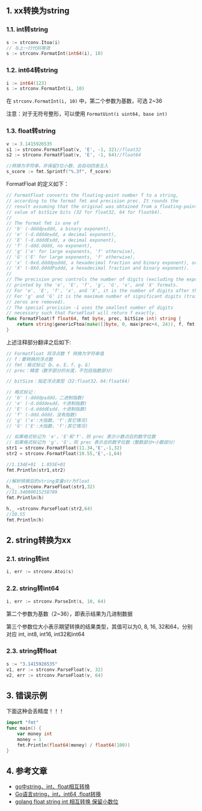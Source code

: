 ## 1. xx转换为string

### 1.1. int转string

```go
s := strconv.Itoa(i)
// 与上一行代码等效
s := strconv.FormatInt(int64(i), 10)
```
### 1.2. int64转string

```go
i := int64(123)
s := strconv.FormatInt(i, 10)
```

在 `strconv.FormatInt(i, 10)` 中，第二个参数为基数，可选 2~36

注意：对于无符号整形，可以使用 `FormatUint(i uint64, base int)`

### 1.3. float转string

```go
v := 3.1415926535
s1 := strconv.FormatFloat(v, 'E', -1, 32)//float32
s2 := strconv.FormatFloat(v, 'E', -1, 64)//float64

//转换为字符串，并保留3位小数，会自动四舍五入
s_score := fmt.Sprintf("%.3f", f_score)
```

FormatFloat 的定义如下：

```go
// FormatFloat converts the floating-point number f to a string,
// according to the format fmt and precision prec. It rounds the
// result assuming that the original was obtained from a floating-point
// value of bitSize bits (32 for float32, 64 for float64).
//
// The format fmt is one of
// 'b' (-ddddp±ddd, a binary exponent),
// 'e' (-d.dddde±dd, a decimal exponent),
// 'E' (-d.ddddE±dd, a decimal exponent),
// 'f' (-ddd.dddd, no exponent),
// 'g' ('e' for large exponents, 'f' otherwise),
// 'G' ('E' for large exponents, 'f' otherwise),
// 'x' (-0xd.ddddp±ddd, a hexadecimal fraction and binary exponent), or
// 'X' (-0Xd.ddddP±ddd, a hexadecimal fraction and binary exponent).
//
// The precision prec controls the number of digits (excluding the exponent)
// printed by the 'e', 'E', 'f', 'g', 'G', 'x', and 'X' formats.
// For 'e', 'E', 'f', 'x', and 'X', it is the number of digits after the decimal point.
// For 'g' and 'G' it is the maximum number of significant digits (trailing
// zeros are removed).
// The special precision -1 uses the smallest number of digits
// necessary such that ParseFloat will return f exactly.
func FormatFloat(f float64, fmt byte, prec, bitSize int) string {
	return string(genericFtoa(make([]byte, 0, max(prec+4, 24)), f, fmt, prec, bitSize))
}
```

上述注释部分翻译之后如下:

```go
// FormatFloat 将浮点数 f 转换为字符串值
// f：要转换的浮点数
// fmt：格式标记（b、e、E、f、g、G）
// prec：精度（数字部分的长度，不包括指数部分）

// bitSize：指定浮点类型（32:float32、64:float64）

// 格式标记：
// 'b' (-ddddp±ddd，二进制指数)
// 'e' (-d.dddde±dd，十进制指数)
// 'E' (-d.ddddE±dd，十进制指数)
// 'f' (-ddd.dddd，没有指数)
// 'g' ('e':大指数，'f':其它情况)
// 'G' ('E':大指数，'f':其它情况)

// 如果格式标记为 'e'，'E'和'f'，则 prec 表示小数点后的数字位数
// 如果格式标记为 'g'，'G'，则 prec 表示总的数字位数（整数部分+小数部分）
str1 = strconv.FormatFloat(11.34,'E',-1,32)
str2 = strconv.FormatFloat(10.55,'E',-1,64)

//1.134E+01  1.055E+01
fmt.Println(str1,str2)

//解析转换后的string变量str为float
h,_ :=strconv.ParseFloat(str1,32)
//11.34000015258789
fmt.Println(h)

h,_ =strconv.ParseFloat(str2,64)
//10.55
fmt.Println(h)
```



## 2. string转换为xx

### 2.1. string转int

```go
i, err := strconv.Atoi(s)
```

### 2.2. string转int64

```go
i, err := strconv.ParseInt(s, 10, 64)
```

第二个参数为基数（2~36），即表示结果为几进制数据

第三个参数位大小表示期望转换的结果类型，其值可以为0, 8, 16, 32和64，分别对应 int, int8, int16, int32和int64

### 2.3. string转float

```go
s := "3.1415926535"
v1, err := strconv.ParseFloat(v, 32)
v2, err := strconv.ParseFloat(v, 64)
```

## 3. 错误示例

下面这种会丢精度！！！

```go
import "fmt"
func main() {
 	var money int
 	money = 1
 	fmt.Println(float64(money) / float64(100))
}
```

## 4. 参考文章

* [go中string、int、float相互转换](https://blog.csdn.net/HYZX_9987/article/details/100172848)
* [Go语言string，int，int64 ,float转换](https://www.cnblogs.com/vdvvdd/archive/2017/07/20/7211122.html)
* [golang float string int 相互转换 保留小数位](https://blog.csdn.net/whatday/article/details/109846374)